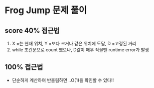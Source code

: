 # Frog Jump 문제 풀이

## score 40% 접근법

1.  X =는 현재 위치, Y =보다 크거나 같은 위치에 도달, D =고정된 거리
2.  while 조건문으로 count 했으나, D값이 매우 작을땐 runtime error가 발생

## 100% 접근법

- 단순하게 계산하여 반올림하면 ..O(1)을 확인할 수 있다!!
